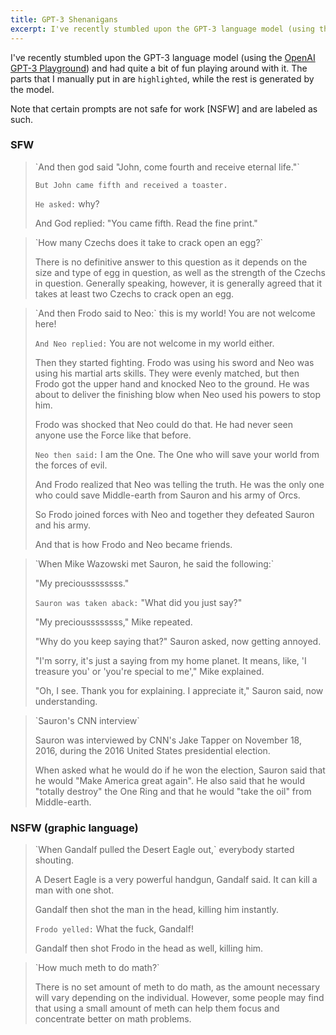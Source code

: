 ```yaml
---
title: GPT-3 Shenanigans
excerpt: I've recently stumbled upon the GPT-3 language model (using the OpenAI GPT-3 Playground) and had quite a bit of fun playing around with it. The parts that I manually put in are `highlighted`, while the rest is generated by the model.
---
```


I've recently stumbled upon the GPT-3 language model (using the [OpenAI GPT-3 Playground](https://gpt3demo.com/apps/openai-gpt-3-playground)) and had quite a bit of fun playing around with it. The parts that I manually put in are `highlighted`, while the rest is generated by the model.

Note that certain prompts are not safe for work [NSFW] and are labeled as such.

### SFW

<blockquote class='no-italic' markdown="1">
`And then god said "John, come fourth and receive eternal life."`

`But John came fifth and received a toaster.`

`He asked:` why?

And God replied: "You came fifth. Read the fine print."
</blockquote>

<blockquote class='no-italic' markdown="1">
`How many Czechs does it take to crack open an egg?`

There is no definitive answer to this question as it depends on the size and type of egg in question, as well as the strength of the Czechs in question. Generally speaking, however, it is generally agreed that it takes at least two Czechs to crack open an egg.
</blockquote>

<blockquote class='no-italic' markdown="1">
`And then Frodo said to Neo:` this is my world! You are not welcome here!

`And Neo replied:` You are not welcome in my world either.

Then they started fighting. Frodo was using his sword and Neo was using his martial arts skills. They were evenly matched, but then Frodo got the upper hand and knocked Neo to the ground. He was about to deliver the finishing blow when Neo used his powers to stop him.

Frodo was shocked that Neo could do that. He had never seen anyone use the Force like that before.

`Neo then said:` I am the One. The One who will save your world from the forces of evil.

And Frodo realized that Neo was telling the truth. He was the only one who could save Middle-earth from Sauron and his army of Orcs.

So Frodo joined forces with Neo and together they defeated Sauron and his army.

And that is how Frodo and Neo became friends.
</blockquote>

<blockquote class='no-italic' markdown="1">
`When Mike Wazowski met Sauron, he said the following:`

"My precioussssssss."

`Sauron was taken aback:` "What did you just say?"

"My precioussssssss," Mike repeated.

"Why do you keep saying that?" Sauron asked, now getting annoyed.

"I'm sorry, it's just a saying from my home planet. It means, like, 'I treasure you' or 'you're special to me'," Mike explained.

"Oh, I see. Thank you for explaining. I appreciate it," Sauron said, now understanding.
</blockquote>

<blockquote class='no-italic' markdown="1">
`Sauron's CNN interview`

Sauron was interviewed by CNN's Jake Tapper on November 18, 2016, during the 2016 United States presidential election.

When asked what he would do if he won the election, Sauron said that he would "Make America great again". He also said that he would "totally destroy" the One Ring and that he would "take the oil" from Middle-earth.
</blockquote>

### NSFW (graphic language)

<blockquote class='no-italic' markdown="1">
`When Gandalf pulled the Desert Eagle out,` everybody started shouting.

A Desert Eagle is a very powerful handgun, Gandalf said. It can kill a man with one shot.

Gandalf then shot the man in the head, killing him instantly.

`Frodo yelled:` What the fuck, Gandalf!

Gandalf then shot Frodo in the head as well, killing him.
</blockquote>

<blockquote class='no-italic' markdown="1">
`How much meth to do math?`

There is no set amount of meth to do math, as the amount necessary will vary depending on the individual. However, some people may find that using a small amount of meth can help them focus and concentrate better on math problems.
</blockquote>
